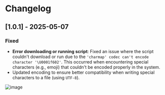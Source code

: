 # Changelog

## [1.0.1] - 2025-05-07
### Fixed
- **Error downloading or running script**: Fixed an issue where the script couldn't download or run due to the `'charmap' codec can't encode character '\U0001f602'`. This occurred when encountering special characters (e.g., emoji) that couldn't be encoded properly in the system.
- Updated encoding to ensure better compatibility when writing special characters to a file (using `UTF-8`).

![image](https://github.com/user-attachments/assets/1a6d2aae-80a6-4a20-87dc-0baa89d9a45e)
